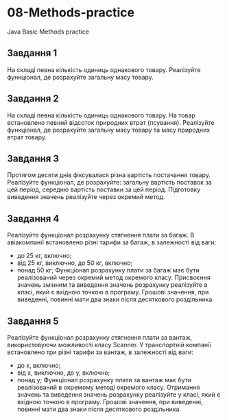 # 08-Methods-practice
Java Basic Methods practice


Завдання 1
-----------
На складі певна кількість одиниць однакового товару.
Реалізуйте функціонал, де розрахуйте загальну масу товару.


Завдання 2
-----------
На складі певна кількість одиниць однакового товару.
На товар встановлено певний відсоток природних втрат (псування).
Реалізуйте функціонал, де розрахуйте загальну масу товару та масу
природних втрат товару.


Завдання 3
------------
Протягом десяти днів фіксувалася різна вартість постачання товару.
Реалізуйте функціонал, де розрахуйте: загальну вартість поставок за
цей період, середню вартість поставки за цей період.
Підготовку виведення значень реалізуйте через окремий метод.


Завдання 4
------------
Реалізуйте функціонал розрахунку стягнення плати за багаж.
В авіакомпанії встановлено різні тарифи за багаж, в залежності
від ваги:
- до 25 кг, включно;
- від 25 кг, виключно, до 50 кг, включно;
- понад 50 кг;
  Функціонал розрахунку плати за багаж має бути реалізований через
  окремий метод окремого класу.
  Присвоєння значень змінним та виведення значень розрахунку
  реалізуйте в класі, який є вхідною точкою в програму.
  Грошові значення, при виведенні, повинні мати два знаки після
  десяткового роздільника.


Завдання 5
-----------
Реалізуйте функціонал розрахунку стягнення плати за вантаж,
використовуючи можливості класу Scanner.
У транспортній компанії встановлено три різні тарифи за вантаж,
в залежності від ваги:
- до x, включно;
- від x, виключно, до y, включно;
- понад y;
  Функціонал розрахунку плати за вантаж має бути реалізований
  в окремому методі окремого класу.
  Отримання значень та виведення значень розрахунку реалізуйте
  у класі, який є вхідною точкою в програму.
  Грошові значення, при виведенні, повинні мати два знаки після
  десяткового роздільника.
